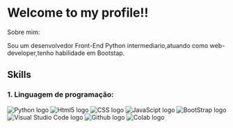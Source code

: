 # Welcome to my profile!!

Sobre mim:

Sou um desenvolvedor Front-End Python intermediario,atuando como web-developer,tenho habilidade em Bootstap.

## Skills

### 1. Linguagem de programação:

![Python logo](https://img.shields.io/badge/Python-FFD43B?style=for-the-badge&logo=python&logoColor=blue)
![Html5 logo](https://img.shields.io/badge/HTML5-E34F26?style=for-the-badge&logo=html5&logoColor=white)
![CSS logo](https://img.shields.io/badge/CSS3-1572B6?style=for-the-badge&logo=css3&logoColor=white)
![JavaScipt logo](https://img.shields.io/badge/JavaScript-323330?style=for-the-badge&logo=javascript&logoColor=F7DF1E)
![BootStrap logo](https://img.shields.io/badge/Bootstrap-563D7C?style=for-the-badge&logo=bootstrap&logoColor=white)
![Visual Studio Code logo](https://img.shields.io/badge/Visual_Studio_Code-0078D4?style=for-the-badge&logo=visual%20studio%20code&logoColor=white)
![Github logo](https://img.shields.io/badge/GitHub-100000?style=for-the-badge&logo=github&logoColor=white)
![Colab logo](https://img.shields.io/badge/Colab-F9AB00?style=for-the-badge&logo=googlecolab&color=525252)
